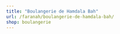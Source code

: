 ```yaml
---
title: "Boulangerie de Hamdala Bah"
url: /faranah/boulangerie-de-hamdala-bah/
shop: boulangerie
---
```

